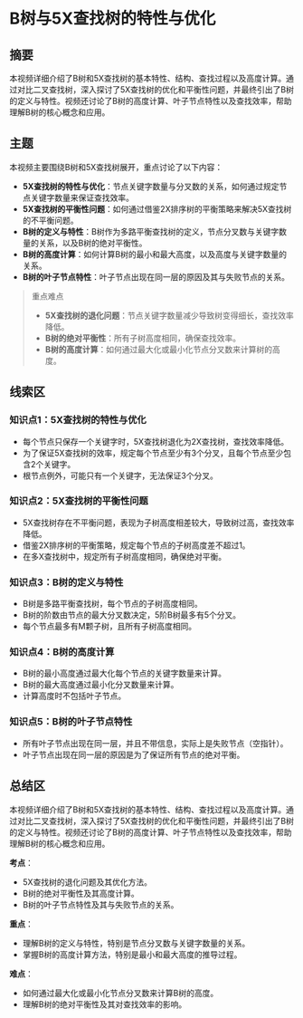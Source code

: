 # B树与5X查找树的特性与优化

## 摘要

本视频详细介绍了B树和5X查找树的基本特性、结构、查找过程以及高度计算。通过对比二叉查找树，深入探讨了5X查找树的优化和平衡性问题，并最终引出了B树的定义与特性。视频还讨论了B树的高度计算、叶子节点特性以及查找效率，帮助理解B树的核心概念和应用。

## 主题

本视频主要围绕B树和5X查找树展开，重点讨论了以下内容：
- **5X查找树的特性与优化**：节点关键字数量与分叉数的关系，如何通过规定节点关键字数量来保证查找效率。
- **5X查找树的平衡性问题**：如何通过借鉴2X排序树的平衡策略来解决5X查找树的不平衡问题。
- **B树的定义与特性**：B树作为多路平衡查找树的定义，节点分叉数与关键字数量的关系，以及B树的绝对平衡性。
- **B树的高度计算**：如何计算B树的最小和最大高度，以及高度与关键字数量的关系。
- **B树的叶子节点特性**：叶子节点出现在同一层的原因及其与失败节点的关系。

> 重点难点
>
> - **5X查找树的退化问题**：节点关键字数量减少导致树变得细长，查找效率降低。
> - **B树的绝对平衡性**：所有子树高度相同，确保查找效率。
> - **B树的高度计算**：如何通过最大化或最小化节点分叉数来计算树的高度。

## 线索区

### 知识点1：5X查找树的特性与优化
- 每个节点只保存一个关键字时，5X查找树退化为2X查找树，查找效率降低。
- 为了保证5X查找树的效率，规定每个节点至少有3个分叉，且每个节点至少包含2个关键字。
- 根节点例外，可能只有一个关键字，无法保证3个分叉。

### 知识点2：5X查找树的平衡性问题
- 5X查找树存在不平衡问题，表现为子树高度相差较大，导致树过高，查找效率降低。
- 借鉴2X排序树的平衡策略，规定每个节点的子树高度差不超过1。
- 在多X查找树中，规定所有子树高度相同，确保绝对平衡。

### 知识点3：B树的定义与特性
- B树是多路平衡查找树，每个节点的子树高度相同。
- B树的阶数由节点的最大分叉数决定，5阶B树最多有5个分叉。
- 每个节点最多有M颗子树，且所有子树高度相同。

### 知识点4：B树的高度计算
- B树的最小高度通过最大化每个节点的关键字数量来计算。
- B树的最大高度通过最小化分叉数量来计算。
- 计算高度时不包括叶子节点。

### 知识点5：B树的叶子节点特性
- 所有叶子节点出现在同一层，并且不带信息，实际上是失败节点（空指针）。
- 叶子节点出现在同一层的原因是为了保证所有节点的绝对平衡。

## 总结区

本视频详细介绍了B树和5X查找树的基本特性、结构、查找过程以及高度计算。通过对比二叉查找树，深入探讨了5X查找树的优化和平衡性问题，并最终引出了B树的定义与特性。视频还讨论了B树的高度计算、叶子节点特性以及查找效率，帮助理解B树的核心概念和应用。

**考点**：
- 5X查找树的退化问题及其优化方法。
- B树的绝对平衡性及其高度计算。
- B树的叶子节点特性及其与失败节点的关系。

**重点**：
- 理解B树的定义与特性，特别是节点分叉数与关键字数量的关系。
- 掌握B树的高度计算方法，特别是最小和最大高度的推导过程。

**难点**：
- 如何通过最大化或最小化节点分叉数来计算B树的高度。
- 理解B树的绝对平衡性及其对查找效率的影响。